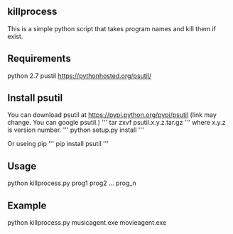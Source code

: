 ## killprocess

This is a simple python script that takes program names and kill them if exist.

## Requirements
python 2.7
pustil https://pythonhosted.org/psutil/

## Install psutil
You can download psutil at https://pypi.python.org/pypi/psutil
(link may change. You can google psutil.)
'''
tar zxvf psutil.x.y.z.tar.gz
'''
where x.y.z is version number.
'''
python setup.py install
'''

Or useing pip
'''
pip install psutil
'''

## Usage
python killprocess.py prog1 prog2 ... prog_n

## Example
python killprocess.py musicagent.exe movieagent.exe

